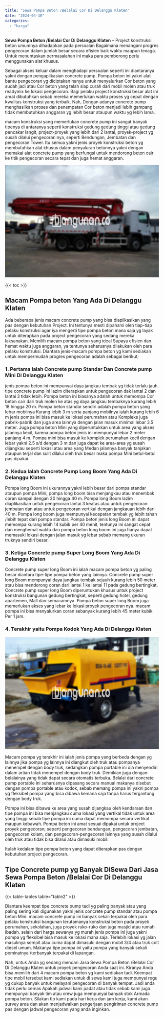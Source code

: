 ```yaml
---
title: "Sewa Pompa Beton /Belalai Cor Di Delanggu Klaten"
date: "2024-04-10"
categories: 
  - "harga"
---
```


**Sewa Pompa Beton /Belalai Cor Di Delanggu Klaten** – Project konstruksi beton umumnya dihadapkan pada persoalan Bagaimana menangani progres pengecoran dalam jumlah besar secara efisien baik waktu maupun tenaga. Untuk menuntaskan permasalahan ini maka para pemborong perlu menggunakan alat khusus.

Sebagai akses keluar dalam menghadapi persoalan seperti ini diantaranya yakni dengan pengaplikasian concrete pump. Pompa beton ini yakni alat bantu pengecoran yg diciptakan hanya untuk menyalurkan Cor beton yang sudah jadi atau Cor beton yang telah siap curah dari mobil molen atau truk readymix ke lokasi pengecoran. Bagi pelaku project konstruksi besar alat ini amat dibutuhkan sebab mereka memerlukan waktu proses yg cepat dengan kwalitas konstruksi yang terbaik. Nah, Dengan adanya concrete pump menghasilkan proses dan penempatan Cor beton menjadi lebih gampang tidak membutuhkan anggaran yg lebih besar ataupun waktu yg lebih lama.

macam konstruksi yang memerlukan concrete pump ini sangat banyak tipenya di antaranya seperti konstruksi gedung gedung tinggi atau gedung pencakar langit, project-proyek yang lebih dari 2 lantai, proyek-project yg susah dilalui pengecoran nya, seperti Bendungan, Jembatan dan pengecoran Tower. Itu semua yakni jenis proyek konstruksi beton yg membutuhkan alat khusus dalam penyaluran betonnya yakni dengan memakai alat concrete pump yang berfungsi untuk mendorong beton cair ke titik pengecoran secara tepat dan juga hemat anggaran.

![Sewa Pompa Beton /Belalai Cor Di Delanggu Klaten](/images/sewa-concrete-pump-25.png)

{{< toc >}}

## Macam Pompa beton Yang Ada Di Delanggu Klaten

Ada beberapa jenis macam concrete pump yang bisa diaplikasikan yang pas dengan kebutuhan Project. Ini tentunya mesti dipahami oleh tiap-tiap pelaku konstruksi agar iya mengerti tipe pompa beton mana saja yg layak untuk diterapkan pada project pengecoran yang sedang mereka laksanakan. Memilih macam pompa beton yang ideal Supaya efisien dan hemat waktu juga anggaran, ya tentunya seharusnya dilakukan oleh para pelaku konstruksi. Diantara jenis-macam pompa beton yg kami sediakan untuk mempermudah progres pengecoran adalah sebagai berikut;

### 1\. Pertama ialah Concrete pump Standar Dan Concrete pump Mini Di Delanggu Klaten

jenis pompa beton ini mempunyai daya jangkau tembak yg tidak terlalu jauh. tipe concrete pump ini lazim diterapkan untuk pengecoran dak lantai 2 dan lantai 3 tidak lebih. Pompa beton ini biasanya adalah untuk memompa Cor beton cair dari truk molen ke atas yg daya jangkau tembaknya kurang lebih 18 hingga 20 m. Pompa beton standar sendiri adalah pompa beton yang lebar mobilnya Kurang lebih 3 m serta panjang mobilnya ialah kurang lebih 6 m jenis pompa ini bisa masuk ke lokasi perumahan atau Kompleks juga pabrik-pabrik dan juga area lainnya dengan jalan masuk minimal lebar 3.5 meter. Juga pompa beton Mini yang diperuntukkan untuk area yang akses jalannya kecil, karena pompa beton jenis ini mempunyai lebar 2 meter panjang 4 m. Pompa mini bisa masuk ke komplek perumahan kecil dengan lebar yakni 2.5 s/d dengan 3 m dan juga dapat ke area-area yg susah dijangkau seperti lokasi atau area yang Medan jalannya banyak tanjakan ataupun terjal dan sulit dilalui oleh truk besar maka pompa Mini betul-betul pas dipakai.

### 2\. Kedua Ialah Concrete Pump Long Boom Yang Ada Di Delanggu Klaten

Pompa long Boom ini ukurannya yakni lebih besar dari pompa standar ataupun pompa Mini, pompa long boom bisa menjangkau atau menembak coran sampai dengan 30 hingga 40 m. Pompa long Boom lazim diaplikasikan untuk pengecoran lantai 3 keatas atau untuk pengecoran jembatan dan atau untuk pengecoran vertikal dengan jangkauan lebih dari 40 m. Pompa long boom juga mempunyai kecepatan tembak yg lebih tahan /lebih tepat dari pompa standar. Pompa beton jenis long Boom ini dapat memompa kurang lebih 14 kubik per 40 menit, tentunya ini sangat cepat dan menghemat waktu dan pompa beton long boom ini juga hanya dapat memasuki lokasi dengan jalan masuk yg lebar sebab memang ukuran truknya sendiri besar.

### 3\. Ketiga Concrete pump Super Long Boom Yang Ada Di Delanggu Klaten

Concrete pump super long Boom ini ialah macam pompa beton yg paling besar diantara tipe-tipe pompa beton yang lainnya. Concrete pump super long Boom mempunyai daya jangkau tembak sejauh kurang lebih 50 meter atau bisa mendorong coran dari lantai 1 ke lantai 11 pada gedung bertingkat. Concrete pump super long Boom diperuntukan khusus untuk project konstruksi bangunan gedung bertingkat, seperti gedung hotel, gedung apartemen, Mall dan semacamnya. Pompa beton super long Boom juga memerlukan akses yang lebar ke lokasi proyek pengecoran nya. macam pompa ini bisa menyalurkan coran sebanyak kurang lebih 45 meter kubik Per 1 jam.

### 4\. Terakhir yaitu Pompa Kodok Yang Ada Di Delanggu Klaten

![Sewa Pompa Beton /Belalai Cor Di Delanggu Klaten](/images/sewa-concrete-pump-13.png)

Macam pompa yg terakhir ini ialah jenis pompa yang berbeda dengan yg lainnya jika pompa yg lainnya ini diangkut oleh truk atau pompanya menempel dengan body truk, sedangkan pompa portable ini dia menyendiri dalam artian tidak menempel dengan body truk. Demikian juga dengan belalainya yang tidak dapat secara otomatis terbuka. Belalai dari concrete pump portable ini seharusnya dipasang secara manual makanya disebut dengan pompa portable atau kodok, sebab memang pompa ini yakni pompa yg fleksibel pompa yang bisa dibawa kemana saja tanpa harus tergantung dengan body truk.

Pompa ini bisa dibawa ke area yang susah dijangkau oleh kendaraan dan tipe pompa ini bisa menjangkau cuma lokasi yang vertikal tidak untuk area yang tinggi sebab tipe pompa ini cuma dapat memompa secara vertikal maupun kebawah. Pompa beton ini amat sesuai dipakai untuk project proyek pengecoran; seperti pengecoran bendungan, pengecoran jembatan, pengecoran kolam, dan pengecoran-pengecoran lainnya yang susah dilalui oleh truk atau tidak bisa dilalui atau dimasuki mobil.

Itulah kedalam tipe pompa beton yang dapat diterapkan pas dengan kebutuhan project pengecoran.

## Tipe Concrete pump yg Banyak DiSewa Dari Jasa Sewa Pompa Beton /Belalai Cor Di Delanggu Klaten

{{< table-tables table="table2" >}}

Diantara keempat tipe concrete pump tadi yg paling banyak atau yang paling sering kali digunakan yakni jenis concrete pump standar atau pompa beton Mini. macam concrete pump ini banyak sekali terpakai oleh para pelaku konstruksi bangunan terutamanya konstruksi beton pada proyek perumahan, sekolahan, juga proyek ruko-ruko dan juga masjid atau rumah ibadah. selain dari harga sewanya yg murah jenis pompa ini juga yakni pompa yg fleksibel bisa masuk ke lokasi mana saja. Terlebih lokasi yg jalan masuknya sempit atau cuma dapat dimasuki dengan mobil 3/4 atau truk colt diesel umum. Makanya tipe pompa ini yaitu pompa yang banyak sekali peminatnya /terbanyak terpakai di lapangan.

Nah, untuk Anda yg sedang mencari Jasa Sewa Pompa Beton /Belalai Cor Di Delanggu Klaten untuk proyek pengecoran Anda saat ini. Kiranya Anda bisa memilih dari 4 macam pompa beton yg kami sediakan tadi. Keempat tipe mobil tersebut kami sediakan untuk di sewa kami juga mempunyai regu yg cukup banyak untuk melayani pengecoran di banyak tempat. Jadi anda tidak perlu cemas Apakah jadwal kami padat atau tidak sebab kami juga mempunyai banyak tim atau crew juga mempunyai banyak stok Armada pompa beton. Silakan tlp kami pada hari kerja dan jam kerja, kami akan survey area dan akan menjadwalkan pengerjaan pengiriman concrete pump pas dengan jadwal pengecoran yang anda inginkan.
